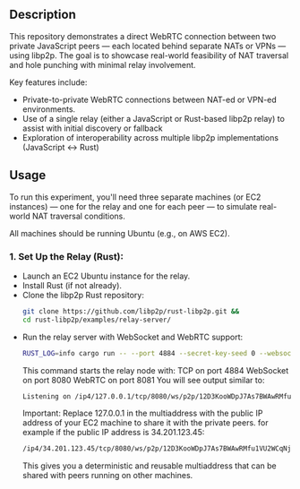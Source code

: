 ## Description

This repository demonstrates a direct WebRTC connection between two private JavaScript peers — each located behind separate NATs or VPNs — using libp2p. The goal is to showcase real-world feasibility of NAT traversal and hole punching with minimal relay involvement.

Key features include:
- Private-to-private WebRTC connections between NAT-ed or VPN-ed environments.
- Use of a single relay (either a JavaScript or Rust-based libp2p relay) to assist with initial discovery or fallback
- Exploration of interoperability across multiple libp2p implementations (JavaScript ↔ Rust)

## Usage

To run this experiment, you'll need three separate machines (or EC2 instances) — one for the relay and one for each peer — to simulate real-world NAT traversal conditions.

All machines should be running Ubuntu (e.g., on AWS EC2).

### 1. Set Up the Relay (Rust):
- Launch an EC2 Ubuntu instance for the relay.
- Install Rust (if not already).
- Clone the libp2p Rust repository:
  ```sh
  git clone https://github.com/libp2p/rust-libp2p.git &&
  cd rust-libp2p/examples/relay-server/
  ```
- Run the relay server with WebSocket and WebRTC support:
  ```sh
  RUST_LOG=info cargo run -- --port 4884 --secret-key-seed 0 --websocket-port 8080 --webrtc-port 8081
  ```
  This command starts the relay node with:
  TCP on port 4884
  WebSocket on port 8080
  WebRTC on port 8081
  You will see output similar to:
  ```sh
  Listening on /ip4/127.0.0.1/tcp/8080/ws/p2p/12D3KooWDpJ7As7BWAwRMfu1VU2WCqNjvq387JEYKDBj4kx6nXTN
  ```
  Important: Replace 127.0.0.1 in the multiaddress with the public IP address of your EC2 machine to share it with the private peers. for example if the public IP address is 34.201.123.45:
  ```sh
  /ip4/34.201.123.45/tcp/8080/ws/p2p/12D3KooWDpJ7As7BWAwRMfu1VU2WCqNjvq387JEYKDBj4kx6nXTN
  ```
  This gives you a deterministic and reusable multiaddress that can be shared with peers running on other machines.